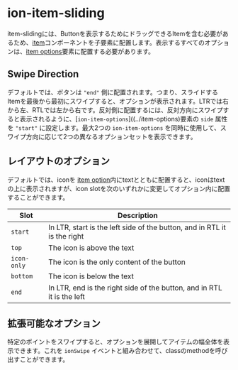 # ion-item-sliding

item-slidingには、Buttonを表示するためにドラッグできるItemを含む必要があるため、[item](../item)コンポーネントを子要素に配置します。表示するすべてのオプションは、[item options](../item-options)要素に配置する必要があります。


## Swipe Direction

デフォルトでは、ボタンは `"end"` 側に配置されます。つまり、スライドするItemを最後から最初にスワイプすると、オプションが表示されます。LTRでは右から左、RTLでは左から右です。反対側に配置するには、反対方向にスワイプすると表示されるように、[`ion-item-options`]((../item-options)要素の `side` 属性を `"start"` に設定します。最大2つの `ion-item-options` を同時に使用して、スワイプ方向に応じて2つの異なるオプションセットを表示できます。


## レイアウトのオプション

デフォルトでは、iconを [item option](../item-option)内にtextとともに配置すると、iconはtextの上に表示されますが、icon slotを次のいずれかに変更してオプション内に配置することができます。

| Slot        | Description                                                              |
| ----------- | ------------------------------------------------------------------------ |
| `start`     | In LTR, start is the left side of the button, and in RTL it is the right |
| `top`       | The icon is above the text                                               |
| `icon-only` | The icon is the only content of the button                               |
| `bottom`    | The icon is below the text                                               |
| `end`       | In LTR, end is the right side of the button, and in RTL it is the left   |


## 拡張可能なオプション

特定のポイントをスワイプすると、オプションを展開してアイテムの幅全体を表示できます。これを `ionSwipe` イベントと組み合わせて、classのmethodを呼び出すことができます。


